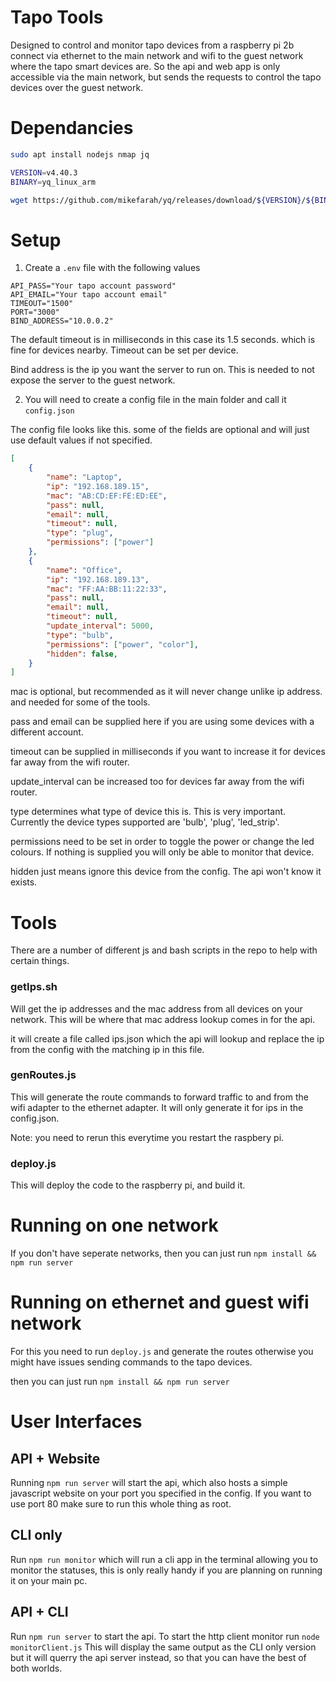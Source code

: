 # Tapo Tools

Designed to control and monitor tapo devices from a raspberry pi 2b connect via ethernet to the main network and wifi to the guest network where the tapo smart devices are. So the api and web app is only accessible via the main network, but sends the requests to control the tapo devices over the guest network.

# Dependancies
```bash
sudo apt install nodejs nmap jq

VERSION=v4.40.3
BINARY=yq_linux_arm

wget https://github.com/mikefarah/yq/releases/download/${VERSION}/${BINARY}.tar.gz -O - | tar xz && sudo mv ${BINARY} /usr/bin/yq
```

# Setup

1. Create a `.env` file with the following values

```
API_PASS="Your tapo account password"
API_EMAIL="Your tapo account email"
TIMEOUT="1500"
PORT="3000"
BIND_ADDRESS="10.0.0.2"

```
The default timeout is in milliseconds in this case its 1.5 seconds. which is fine for devices nearby. Timeout can be set per device.

Bind address is the ip you want the server to run on. This is needed to not expose the server to the guest network.


2. You will need to create a config file in the main folder and call it `config.json`

The config file looks like this. some of the fields are optional and will just use default values if not specified. 

```json
[
    {
        "name": "Laptop",
        "ip": "192.168.189.15",
        "mac": "AB:CD:EF:FE:ED:EE",
        "pass": null,
        "email": null,
        "timeout": null,
        "type": "plug",
        "permissions": ["power"]
    },
    {
        "name": "Office",
        "ip": "192.168.189.13",
        "mac": "FF:AA:BB:11:22:33",
        "pass": null,
        "email": null,
        "timeout": null,
        "update_interval": 5000,
        "type": "bulb",
        "permissions": ["power", "color"],
        "hidden": false,
    }
]
```

mac is optional, but recommended as it will never change unlike ip address. and needed for some of the tools.

pass and email can be supplied here if you are using some devices with a different account.

timeout can be supplied in milliseconds if you want to increase it for devices far away from the wifi router.

update_interval can be increased too for devices far away from the wifi router.

type determines what type of device this is. This is very important. Currently the device types supported are 'bulb', 'plug', 'led_strip'.

permissions need to be set in order to toggle the power or change the led colours. If nothing is supplied you will only be able to monitor that device.

hidden just means ignore this device from the config. The api won't know it exists.

# Tools
There are a number of different js and bash scripts in the repo to help with certain things.

### getIps.sh

Will get the ip addresses and the mac address from all devices on your network. This will be where that mac address lookup comes in for the api.

it will create a file called ips.json which the api will lookup and replace the ip from the config with the matching ip in this file.

### genRoutes.js

This will generate the route commands to forward traffic to and from the wifi adapter to the ethernet adapter. It will only generate it for ips in the config.json.

Note: you need to rerun this everytime you restart the raspbery pi.

### deploy.js

This will deploy the code to the raspberry pi, and build it.


# Running on one network

If you don't have seperate networks, then you can just run `npm install && npm run server`

# Running on ethernet and guest wifi network

For this you need to run `deploy.js` and generate the routes otherwise you might have issues sending commands to the tapo devices.

then you can just run `npm install && npm run server`

# User Interfaces

## API + Website

Running `npm run server` will start the api, which also hosts a simple javascript website on your port you specified in the config. If you want to use port 80 make sure to run this whole thing as root.

## CLI only

Run `npm run monitor` which will run a cli app in the terminal allowing you to monitor the statuses, this is only really handy if you are planning on running it on your main pc.

## API + CLI

Run `npm run server` to start the api. To start the http client monitor run `node monitorClient.js` This will display the same output as the CLI only version but it will querry the api server instead, so that you can have the best of both worlds.




